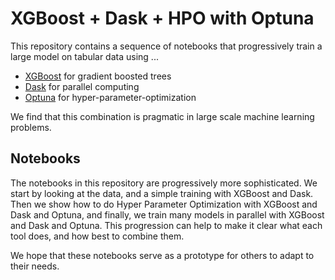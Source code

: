XGBoost + Dask + HPO with Optuna
================================

This repository contains a sequence of notebooks that progressively train a
large model on tabular data using ...

-   [XGBoost](https://xgboost.readthedocs.io/en/stable/) for gradient boosted trees
-   [Dask](https://dask.org) for parallel computing
-   [Optuna](https://optuna.org/) for hyper-parameter-optimization

We find that this combination is pragmatic in large scale machine
learning problems.

Notebooks
---------

The notebooks in this repository are progressively more sophisticated.  We
start by looking at the data, and a simple training with XGBoost and Dask. Then we show how to do Hyper Parameter Optimization with XGBoost and Dask and Optuna, and finally, we train many models in parallel with XGBoost and Dask and Optuna.  This progression can help to make
it clear what each tool does, and how best to combine them.

We hope that these notebooks serve as a prototype for others to adapt to their
needs.
